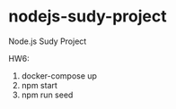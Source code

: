 # nodejs-sudy-project
Node.js Sudy Project

HW6:
 1. docker-compose up
 2. npm start
 3. npm run seed